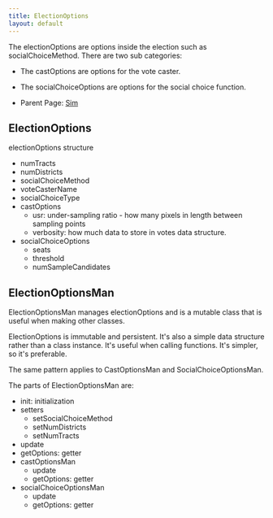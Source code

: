 ```yaml
---
title: ElectionOptions
layout: default
---
```


The electionOptions are options inside the election such as socialChoiceMethod. There are two sub categories:
  - The castOptions are options for the vote caster.
  - The socialChoiceOptions are options for the social choice function.

- Parent Page: [Sim](sim.md)

## ElectionOptions

electionOptions structure

* numTracts
* numDistricts
* socialChoiceMethod
* voteCasterName
* socialChoiceType
* castOptions
  * usr: under-sampling ratio - how many pixels in length between sampling points
  * verbosity: how much data to store in votes data structure.
* socialChoiceOptions
  * seats
  * threshold
  * numSampleCandidates

## ElectionOptionsMan

ElectionOptionsMan manages electionOptions and is a mutable class that is useful when making other classes. 

ElectionOptions is immutable and persistent. It's also a simple data structure rather than a class instance. It's useful when calling functions. It's simpler, so it's preferable.

The same pattern applies to CastOptionsMan and SocialChoiceOptionsMan.

The parts of ElectionOptionsMan are:

* init: initialization
* setters
  * setSocialChoiceMethod
  * setNumDistricts
  * setNumTracts
* update
* getOptions: getter
* castOptionsMan
  * update
  * getOptions: getter
* socialChoiceOptionsMan
  * update
  * getOptions: getter